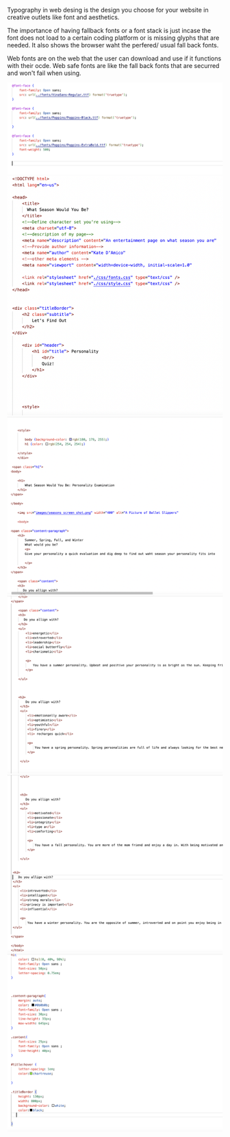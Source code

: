 Typography in web desing is the design you choose for your website in creative outlets like font and aesthetics. 

 The importance of having fallback fonts or a font stack is just incase the font does not load to a certain coding platform or is missing glyphs that are needed. It also shows the browser waht the perfered/ usual fall back fonts. 

Web fonts are on the web that the user can download and use if it functions with their ocde. Web safe fonts are like the fall back fonts that are securred and won't fail when using. 

![screen shot](./images/fonts%20ss.png)
![screen shot](./images/index%20ss1.png)
![screen shot](./images/index%20ss2.png)
![screen shot](./images/index%20ss3.png)
![screen shot](./images/index%20ss4.png)
![screen shot](./images/style%20ss.png)